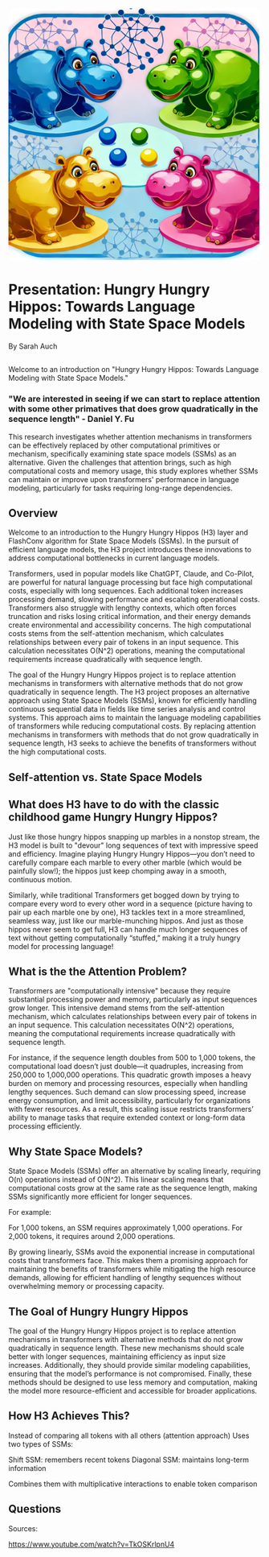 

<img src="./images/Hungry_Hippos_Readme_Header.png" alt="Hungry Hippos Header" width="500"/>


# Presentation: Hungry Hungry Hippos: Towards Language Modeling with State Space Models
By Sarah Auch

## 

Welcome to an introduction on "Hungry Hungry Hippos: Towards Language Modeling with State Space Models."

### "We are interested in seeing if we can start to replace attention with some other primatives that does grow quadratically in the sequence length" - Daniel Y. Fu


This research investigates whether attention mechanisms in transformers can be effectively replaced by other computational primitives or mechanism, specifically examining state space models (SSMs) as an alternative. Given the challenges that attention brings, such as high computational costs and memory usage, this study explores whether SSMs can maintain or improve upon transformers' performance in language modeling, particularly for tasks requiring long-range dependencies.


## Overview
Welcome to an introduction to the Hungry Hungry Hippos (H3) layer and FlashConv algorithm for State Space Models (SSMs). In the pursuit of efficient language models, the H3 project introduces these innovations to address computational bottlenecks in current language models.

Transformers, used in popular models like ChatGPT, Claude, and Co-Pilot, are powerful for natural language processing but face high computational costs, especially with long sequences. Each additional token increases processing demand, slowing performance and escalating operational costs. Transformers also struggle with lengthy contexts, which often forces truncation and risks losing critical information, and their energy demands create environmental and accessibility concerns. The high computational costs stems from the self-attention mechanism, which calculates relationships between every pair of tokens in an input sequence. This calculation necessitates O(N^2) operations, meaning the computational requirements increase quadratically with sequence length.

The goal of the Hungry Hungry Hippos project is to replace attention mechanisms in transformers with alternative methods that do not grow quadratically in sequence length. The H3 project proposes an alternative approach using State Space Models (SSMs), known for efficiently handling continuous sequential data in fields like time series analysis and control systems. This approach aims to maintain the language modeling capabilities of transformers while reducing computational costs. By replacing attention mechanisms in transformers with methods that do not grow quadratically in sequence length, H3 seeks to achieve the benefits of transformers without the high computational costs.

## Self-attention vs. State Space Models



## What does H3 have to do with the classic childhood game Hungry Hungry Hippos?
Just like those hungry hippos snapping up marbles in a nonstop stream, the H3 model is built to "devour" long sequences of text with impressive speed and efficiency. Imagine playing Hungry Hungry Hippos—you don’t need to carefully compare each marble to every other marble (which would be painfully slow!); the hippos just keep chomping away in a smooth, continuous motion.

Similarly, while traditional Transformers get bogged down by trying to compare every word to every other word in a sequence (picture having to pair up each marble one by one), H3 tackles text in a more streamlined, seamless way, just like our marble-munching hippos. And just as those hippos never seem to get full, H3 can handle much longer sequences of text without getting computationally “stuffed,” making it a truly hungry model for processing language!


## What is the the Attention Problem?

Transformers are "computationally intensive" because they require substantial processing power and memory, particularly as input sequences grow longer. This intensive demand stems from the self-attention mechanism, which calculates relationships between every pair of tokens in an input sequence. This calculation necessitates O(N^2) operations, meaning the computational requirements increase quadratically with sequence length.

For instance, if the sequence length doubles from 500 to 1,000 tokens, the computational load doesn’t just double—it quadruples, increasing from 250,000 to 1,000,000 operations. This quadratic growth imposes a heavy burden on memory and processing resources, especially when handling lengthy sequences. Such demand can slow processing speed, increase energy consumption, and limit accessibility, particularly for organizations with fewer resources. As a result, this scaling issue restricts transformers’ ability to manage tasks that require extended context or long-form data processing efficiently.

## Why State Space Models?

State Space Models (SSMs) offer an alternative by scaling linearly, requiring 
O(n) operations instead of O(N^2). This linear scaling means that computational costs grow at the same rate as the sequence length, making SSMs significantly more efficient for longer sequences.

For example:

For 1,000 tokens, an SSM requires approximately 1,000 operations.
For 2,000 tokens, it requires around 2,000 operations.

By growing linearly, SSMs avoid the exponential increase in computational costs that transformers face. This makes them a promising approach for maintaining the benefits of transformers while mitigating the high resource demands, allowing for efficient handling of lengthy sequences without overwhelming memory or processing capacity.


## The Goal of Hungry Hungry Hippos
The goal of the Hungry Hungry Hippos project is to replace attention mechanisms in transformers with alternative methods that do not grow quadratically in sequence length. These new mechanisms should scale better with longer sequences, maintaining efficiency as input size increases. Additionally, they should provide similar modeling capabilities, ensuring that the model’s performance is not compromised. Finally, these methods should be designed to use less memory and computation, making the model more resource-efficient and accessible for broader applications. 



## How H3 Achieves This?


Instead of comparing all tokens with all others (attention approach)
Uses two types of SSMs:

Shift SSM: remembers recent tokens
Diagonal SSM: maintains long-term information


Combines them with multiplicative interactions to enable token comparison










## Questions

Sources:

https://www.youtube.com/watch?v=TkOSKrlpnU4





